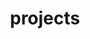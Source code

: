 ---
layout: page
title: projects
nav: true
nav_order: 2
dropdown: true
children:
    - title: Real-Time Sepsis Detection with Machine Learning Algorithms
      permalink: https://github.com/AndreaGhirlanda/prediction-of-sepsis-onset
---